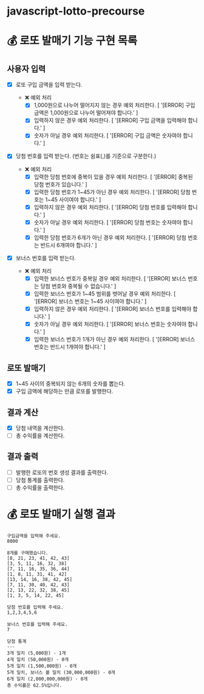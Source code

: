 # javascript-lotto-precourse

# 💰 로또 발매기 기능 구현 목록

## 사용자 입력

- [x] 로또 구입 금액을 입력 받는다.

  - ❌ 예외 처리
    - [x] 1,000원으로 나누어 떨어지지 않는 경우 예외 처리한다. [ '[ERROR] 구입 금액은 1,000원으로 나누어 떨어져야 합니다.' ]
    - [x] 입력하지 않은 경우 예외 처리한다. [ '[ERROR] 구입 금액을 입력해야 합니다.' ]
    - [x] 숫자가 아닐 경우 예외 처리한다. [ '[ERROR] 구입 금액은 숫자여야 합니다.' ]

- [x] 당첨 번호를 입력 받는다. (번호는 쉼표(,)를 기준으로 구분한다.)

  - ❌ 예외 처리
    - [x] 입력한 당첨 번호에 중복이 있을 경우 예외 처리한다. [ '[ERROR] 중복된 당첨 번호가 있습니다.' ]
    - [x] 입력한 당첨 번호가 1~45가 아닌 경우 예외 처리한다. [ '[ERROR] 당첨 번호는 1~45 사이여야 합니다.' ]
    - [x] 입력하지 않은 경우 예외 처리한다. [ '[ERROR] 당첨 번호를 입력해야 합니다.' ]
    - [x] 숫자가 아닐 경우 예외 처리한다. [ '[ERROR] 당첨 번호는 숫자여야 합니다.' ]
    - [x] 입력한 당첨 번호가 6개가 아닌 경우 예외 처리한다. [ '[ERROR] 당첨 번호는 반드시 6개여야 합니다.' ]

- [x] 보너스 번호를 입력 받는다.
  - ❌ 예외 처리
    - [x] 입력한 보너스 번호가 중복일 경우 예외 처리한다. [ '[ERROR] 보너스 번호는 당첨 번호와 중복될 수 없습니다.' ]
    - [x] 입력한 보너스 번호가 1~45 범위를 벗어날 경우 예외 처리한다. [ '[ERROR] 보너스 번호는 1~45 사이여야 합니다.' ]
    - [x] 입력하지 않은 경우 예외 처리한다. [ '[ERROR] 보너스 번호를 입력해야 합니다.' ]
    - [x] 숫자가 아닐 경우 예외 처리한다. [ '[ERROR] 보너스 번호는 숫자여야 합니다.' ]
    - [x] 입력한 보너스 번호가 1개가 아닌 경우 예외 처리한다. [ '[ERROR] 보너스 번호는 반드시 1개여야 합니다.' ]

## 로또 발매기

- [x] 1~45 사이의 중복되지 않는 6개의 숫자를 뽑는다.
- [x] 구입 금액에 해당하는 만큼 로또를 발행한다.

## 결과 계산

- [x] 당첨 내역을 계산한다.
- [ ] 총 수익률을 계산한다.

## 결과 출력

- [ ] 발행한 로또의 번호 생성 결과를 출력한다.
- [ ] 당첨 통계를 출력한다.
- [ ] 총 수익률을 출력한다.

# 💰 로또 발매기 실행 결과

```
구입금액을 입력해 주세요.
8000

8개를 구매했습니다.
[8, 21, 23, 41, 42, 43]
[3, 5, 11, 16, 32, 38]
[7, 11, 16, 35, 36, 44]
[1, 8, 11, 31, 41, 42]
[13, 14, 16, 38, 42, 45]
[7, 11, 30, 40, 42, 43]
[2, 13, 22, 32, 38, 45]
[1, 3, 5, 14, 22, 45]

당첨 번호를 입력해 주세요.
1,2,3,4,5,6

보너스 번호를 입력해 주세요.
7

당첨 통계
---
3개 일치 (5,000원) - 1개
4개 일치 (50,000원) - 0개
5개 일치 (1,500,000원) - 0개
5개 일치, 보너스 볼 일치 (30,000,000원) - 0개
6개 일치 (2,000,000,000원) - 0개
총 수익률은 62.5%입니다.
```
